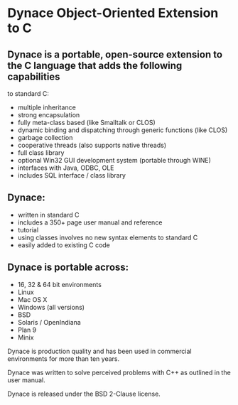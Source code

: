
Dynace Object-Oriented Extension to C
===============================

## Dynace is a portable, open-source extension to the C language that adds the following capabilities
to standard C:

* multiple inheritance
* strong encapsulation
* fully meta-class based (like Smalltalk or CLOS)
* dynamic binding and dispatching through generic functions (like CLOS)
* garbage collection
* cooperative threads (also supports native threads)
* full class library
* optional Win32 GUI development system (portable through WINE)
* interfaces with Java, ODBC, OLE
* includes SQL interface / class library

## Dynace:

* written in standard C
* includes a 350+ page user manual and reference
* tutorial
* using classes involves no new syntax elements to standard C
* easily added to existing C code

## Dynace is portable across:

* 16, 32 & 64 bit environments
* Linux
* Mac OS X
* Windows (all versions)
* BSD
* Solaris / OpenIndiana
* Plan 9
* Minix

Dynace is production quality and has been used in commercial environments for more than ten years.

Dynace was written to solve perceived problems with C++ as outlined in the user manual.

Dynace is released under the BSD 2-Clause license.
